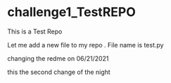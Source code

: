 # challenge1_TestREPO

This is a Test Repo

Let me add a new file to my repo . File name is test.py


changing the redme on 06/21/2021

this the second change of the night

